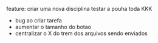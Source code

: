 feature: criar uma nova disciplina
testar a pouha toda KKK
- bug ao criar tarefa
- aumentar o tamanho do botao 
- centralizar o X do trem dos arquivos sendo enviados